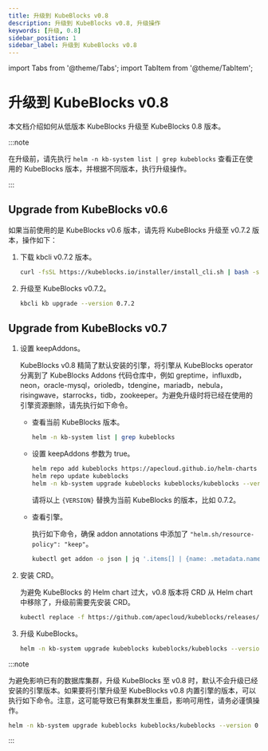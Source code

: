 ```yaml
---
title: 升级到 KubeBlocks v0.8
description: 升级到 KubeBlocks v0.8, 升级操作
keywords: [升级, 0.8]
sidebar_position: 1
sidebar_label: 升级到 KubeBlocks v0.8
---
```


import Tabs from '@theme/Tabs';
import TabItem from '@theme/TabItem';

# 升级到 KubeBlocks v0.8

本文档介绍如何从低版本 KubeBlocks 升级至 KubeBlocks 0.8 版本。

:::note

在升级前，请先执行 `helm -n kb-system list | grep kubeblocks` 查看正在使用的 KubeBlocks 版本，并根据不同版本，执行升级操作。

:::

## Upgrade from KubeBlocks v0.6

如果当前使用的是 KubeBlocks v0.6 版本，请先将 KubeBlocks 升级至 v0.7.2 版本，操作如下：

1. 下载 kbcli v0.7.2 版本。

    ```bash
    curl -fsSL https://kubeblocks.io/installer/install_cli.sh | bash -s 0.7.2
    ```

2. 升级至 KubeBlocks v0.7.2。

    ```bash
    kbcli kb upgrade --version 0.7.2
    ```

## Upgrade from KubeBlocks v0.7

1. 设置 keepAddons。

    KubeBlocks v0.8 精简了默认安装的引擎，将引擎从 KubeBlocks operator 分离到了 KubeBlocks Addons 代码仓库中，例如 greptime，influxdb，neon，oracle-mysql，orioledb，tdengine，mariadb，nebula，risingwave，starrocks，tidb，zookeeper。为避免升级时将已经在使用的引擎资源删除，请先执行如下命令。

    - 查看当前 KubeBlocks 版本。

       ```bash
       helm -n kb-system list | grep kubeblocks
       ```

    - 设置 keepAddons 参数为 true。

        ```bash
        helm repo add kubeblocks https://apecloud.github.io/helm-charts
        helm repo update kubeblocks
        helm -n kb-system upgrade kubeblocks kubeblocks/kubeblocks --version {VERSION} --set keepAddons=true
        ```

        请将以上 `{VERSION}` 替换为当前 KubeBlocks 的版本，比如 0.7.2。

    - 查看引擎。

        执行如下命令，确保 addon annotations 中添加了 `"helm.sh/resource-policy": "keep"`。

        ```bash
        kubectl get addon -o json | jq '.items[] | {name: .metadata.name, annotations: .metadata.annotations}'
        ```

2. 安装 CRD。

    为避免 KubeBlocks 的 Helm chart 过大，v0.8 版本将 CRD 从 Helm chart 中移除了，升级前需要先安装 CRD。

    ```bash
    kubectl replace -f https://github.com/apecloud/kubeblocks/releases/download/v0.8.1/kubeblocks_crds.yaml
    ```

3. 升级 KubeBlocks。

    ```bash
    helm -n kb-system upgrade kubeblocks kubeblocks/kubeblocks --version 0.8.1 --set dataProtection.image.datasafed.tag=0.1.0
    ```

:::note

为避免影响已有的数据库集群，升级 KubeBlocks 至 v0.8 时，默认不会升级已经安装的引擎版本。如果要将引擎升级至 KubeBlocks v0.8 内置引擎的版本，可以执行如下命令。注意，这可能导致已有集群发生重启，影响可用性，请务必谨慎操作。

```bash
helm -n kb-system upgrade kubeblocks kubeblocks/kubeblocks --version 0.8.1 --set upgradeAddons=true
```

:::
